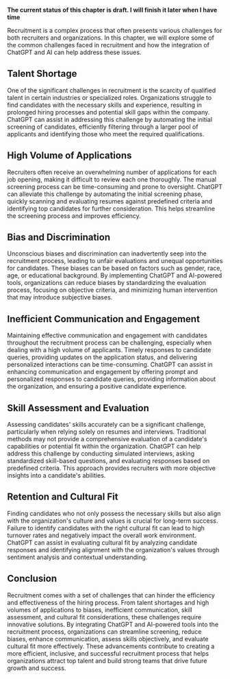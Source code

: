**The current status of this chapter is draft. I will finish it later when I have time**

Recruitment is a complex process that often presents various challenges for both recruiters and organizations. In this chapter, we will explore some of the common challenges faced in recruitment and how the integration of ChatGPT and AI can help address these issues.

Talent Shortage
---------------

One of the significant challenges in recruitment is the scarcity of qualified talent in certain industries or specialized roles. Organizations struggle to find candidates with the necessary skills and experience, resulting in prolonged hiring processes and potential skill gaps within the company. ChatGPT can assist in addressing this challenge by automating the initial screening of candidates, efficiently filtering through a larger pool of applicants and identifying those who meet the required qualifications.

High Volume of Applications
---------------------------

Recruiters often receive an overwhelming number of applications for each job opening, making it difficult to review each one thoroughly. The manual screening process can be time-consuming and prone to oversight. ChatGPT can alleviate this challenge by automating the initial screening phase, quickly scanning and evaluating resumes against predefined criteria and identifying top candidates for further consideration. This helps streamline the screening process and improves efficiency.

Bias and Discrimination
-----------------------

Unconscious biases and discrimination can inadvertently seep into the recruitment process, leading to unfair evaluations and unequal opportunities for candidates. These biases can be based on factors such as gender, race, age, or educational background. By implementing ChatGPT and AI-powered tools, organizations can reduce biases by standardizing the evaluation process, focusing on objective criteria, and minimizing human intervention that may introduce subjective biases.

Inefficient Communication and Engagement
----------------------------------------

Maintaining effective communication and engagement with candidates throughout the recruitment process can be challenging, especially when dealing with a high volume of applicants. Timely responses to candidate queries, providing updates on the application status, and delivering personalized interactions can be time-consuming. ChatGPT can assist in enhancing communication and engagement by offering prompt and personalized responses to candidate queries, providing information about the organization, and ensuring a positive candidate experience.

Skill Assessment and Evaluation
-------------------------------

Assessing candidates' skills accurately can be a significant challenge, particularly when relying solely on resumes and interviews. Traditional methods may not provide a comprehensive evaluation of a candidate's capabilities or potential fit within the organization. ChatGPT can help address this challenge by conducting simulated interviews, asking standardized skill-based questions, and evaluating responses based on predefined criteria. This approach provides recruiters with more objective insights into a candidate's abilities.

Retention and Cultural Fit
--------------------------

Finding candidates who not only possess the necessary skills but also align with the organization's culture and values is crucial for long-term success. Failure to identify candidates with the right cultural fit can lead to high turnover rates and negatively impact the overall work environment. ChatGPT can assist in evaluating cultural fit by analyzing candidate responses and identifying alignment with the organization's values through sentiment analysis and contextual understanding.

Conclusion
----------

Recruitment comes with a set of challenges that can hinder the efficiency and effectiveness of the hiring process. From talent shortages and high volumes of applications to biases, inefficient communication, skill assessment, and cultural fit considerations, these challenges require innovative solutions. By integrating ChatGPT and AI-powered tools into the recruitment process, organizations can streamline screening, reduce biases, enhance communication, assess skills objectively, and evaluate cultural fit more effectively. These advancements contribute to creating a more efficient, inclusive, and successful recruitment process that helps organizations attract top talent and build strong teams that drive future growth and success.
